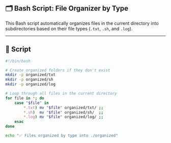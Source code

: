 ## 🗂️ Bash Script: File Organizer by Type

This Bash script automatically organizes files in the current directory into subdirectories based on their file types (`.txt`, `.sh`, and `.log`).

---

## 📌 Script

```bash
#!/bin/bash

# Create organized folders if they don't exist
mkdir -p organized/txt
mkdir -p organized/sh
mkdir -p organized/log

# Loop through all files in the current directory
for file in *; do
    case "$file" in
        *.txt) mv "$file" organized/txt/ ;;
        *.sh)  mv "$file" organized/sh/  ;;
        *.log) mv "$file" organized/log/ ;;
    esac
done

echo "✅ Files organized by type into ./organized"
